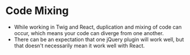 # Code Mixing

* While working in Twig and React, duplication and mixing of code can occur, which means your code can diverge from one another.
* There can be an expectation that one jQuery plugin will work well, but that doesn't necessarily mean it work well with React.